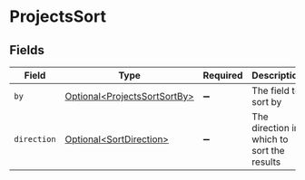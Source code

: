 # ProjectsSort


## Fields

| Field                                                                          | Type                                                                           | Required                                                                       | Description                                                                    | Example                                                                        |
| ------------------------------------------------------------------------------ | ------------------------------------------------------------------------------ | ------------------------------------------------------------------------------ | ------------------------------------------------------------------------------ | ------------------------------------------------------------------------------ |
| `by`                                                                           | [Optional\<ProjectsSortSortBy>](../../models/components/ProjectsSortSortBy.md) | :heavy_minus_sign:                                                             | The field to sort by                                                           | name                                                                           |
| `direction`                                                                    | [Optional\<SortDirection>](../../models/components/SortDirection.md)           | :heavy_minus_sign:                                                             | The direction in which to sort the results                                     |                                                                                |